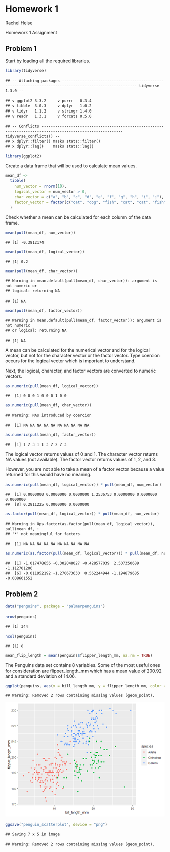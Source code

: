 Homework 1
================
Rachel Heise

Homework 1 Assignment

## Problem 1

Start by loading all the required libraries.

``` r
library(tidyverse)
```

    ## -- Attaching packages ------------------------------------------------------------------------------------------------------- tidyverse 1.3.0 --

    ## v ggplot2 3.3.2     v purrr   0.3.4
    ## v tibble  3.0.3     v dplyr   1.0.2
    ## v tidyr   1.1.2     v stringr 1.4.0
    ## v readr   1.3.1     v forcats 0.5.0

    ## -- Conflicts ---------------------------------------------------------------------------------------------------------- tidyverse_conflicts() --
    ## x dplyr::filter() masks stats::filter()
    ## x dplyr::lag()    masks stats::lag()

``` r
library(ggplot2)
```

Create a data frame that will be used to calculate mean values.

``` r
mean_df <-
  tibble(
    num_vector = rnorm(10),
    logical_vector = num_vector > 0,
    char_vector = c("a", "b", "c", "d", "e", "f", "g", "h", "i", "j"),
    factor_vector = factor(c("cat", "dog", "fish", "cat", "cat", "fish", "dog", "dog", "dog", "fish"))
  )
```

Check whether a mean can be calculated for each column of the data
frame.

``` r
mean(pull(mean_df, num_vector))
```

    ## [1] -0.3812174

``` r
mean(pull(mean_df, logical_vector))
```

    ## [1] 0.2

``` r
mean(pull(mean_df, char_vector))
```

    ## Warning in mean.default(pull(mean_df, char_vector)): argument is not numeric or
    ## logical: returning NA

    ## [1] NA

``` r
mean(pull(mean_df, factor_vector))
```

    ## Warning in mean.default(pull(mean_df, factor_vector)): argument is not numeric
    ## or logical: returning NA

    ## [1] NA

A mean can be calculated for the numerical vector and for the logical
vector, but not for the character vector or the factor vector. Type
coercion occurs for the logical vector which is important to understand.

Next, the logical, character, and factor vectors are converted to
numeric vectors.

``` r
as.numeric(pull(mean_df, logical_vector))
```

    ##  [1] 0 0 0 1 0 0 0 1 0 0

``` r
as.numeric(pull(mean_df, char_vector))
```

    ## Warning: NAs introduced by coercion

    ##  [1] NA NA NA NA NA NA NA NA NA NA

``` r
as.numeric(pull(mean_df, factor_vector))
```

    ##  [1] 1 2 3 1 1 3 2 2 2 3

The logical vector returns values of 0 and 1. The character vector
returns NA values (not available). The factor vector returns values of
1, 2, and 3.

However, you are not able to take a mean of a factor vector because a
value returned for this would have no meaning.

``` r
as.numeric(pull(mean_df, logical_vector)) * pull(mean_df, num_vector)
```

    ##  [1] 0.0000000 0.0000000 0.0000000 1.2536753 0.0000000 0.0000000 0.0000000
    ##  [8] 0.2811225 0.0000000 0.0000000

``` r
as.factor(pull(mean_df, logical_vector)) * pull(mean_df, num_vector)
```

    ## Warning in Ops.factor(as.factor(pull(mean_df, logical_vector)), pull(mean_df, :
    ## '*' not meaningful for factors

    ##  [1] NA NA NA NA NA NA NA NA NA NA

``` r
as.numeric(as.factor(pull(mean_df, logical_vector))) * pull(mean_df, num_vector)
```

    ##  [1] -1.017478656 -0.302048027 -0.428577039  2.507350689 -1.112701206
    ##  [6] -0.011952192 -1.270673630  0.562244944 -1.194879685 -0.008661552

## Problem 2

``` r
data("penguins", package = "palmerpenguins")

nrow(penguins)
```

    ## [1] 344

``` r
ncol(penguins)
```

    ## [1] 8

``` r
mean_flip_length = mean(penguins$flipper_length_mm, na.rm = TRUE)
```

The Penguins data set contains 8 variables. Some of the most useful ones
for consideration are flipper\_length\_mm which has a mean value of
200.92 and a standard deviation of 14.06.

``` r
ggplot(penguins, aes(x = bill_length_mm, y = flipper_length_mm, color = species)) + geom_point()
```

    ## Warning: Removed 2 rows containing missing values (geom_point).

![](homework_1_files/figure-gfm/create_scatterplot-1.png)<!-- -->

``` r
ggsave("penguin_scatterplot", device = "png")
```

    ## Saving 7 x 5 in image

    ## Warning: Removed 2 rows containing missing values (geom_point).
